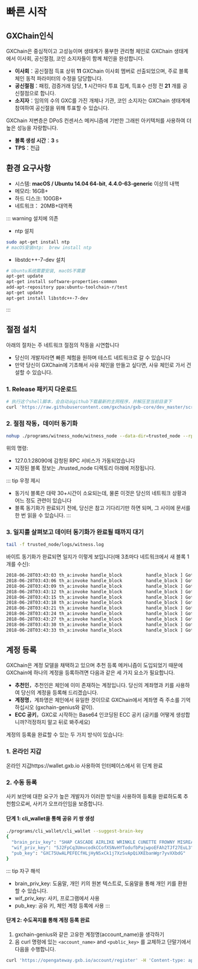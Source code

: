 # 빠른 시작

## GXChain인식

GXChain은 중심적이고 고성능이며 생태계가 풍부한 관리형 체인로 GXChain 생태계에서 이사회, 공신절점, 코인 소지자들이 함께 체인을 완성합니다.

- **이사회**：공신절점 득표 상위 **11** GXChain 이사회 멤버로 선출되었으며, 주로 블록 체인 동적 파라미터의 수정을 담당합니다.
- **공신절점**：패킹, 검증거래 담당,  **1** 시간마다 투표 집계, 득표수 선정 전  **21** 개를 공신절점으로 합니다.
- **소지자**：임의의 수의 GXC를 가진 개체나 기관, 코인 소지자는 GXChain 생태계에 참여하여 공신절을 위해 투표할 수 있습니다.

GXChain 저변층은 DPoS 컨센서스 메커니즘에 기반한 그래핀 아키텍처를 사용하여 더 높은 성능을 자랑합니다.

- **블록 생성 시간**：**3** s
- **TPS**：천급

## 환경 요구사항

- 시스템: **macOS / Ubuntu 14.04 64-bit**, **4.4.0-63-generic** 이상의 내핵
- 메모리: 16GB+
- 하드 디스크: 100GB+
- 네트워크： 20MB+대역폭

::: warning 설치에 의존

* ntp 설치
``` bash
sudo apt-get install ntp
# macOS安装ntp:  brew install ntp
```

* libstdc++-7-dev 설치
```bash
# Ubuntu系统需要安装, macOS不需要
apt-get update
apt-get install software-properties-common
add-apt-repository ppa:ubuntu-toolchain-r/test
apt-get update
apt-get install libstdc++-7-dev
```

:::

## 절점 설치

아래의 절차는 주 네트워크 절점의 작동을 시연합니다

- 당신이 개발자라면 빠른 체험을 원하며 테스트 네트워크로 갈 수 있습니다
- 만약 당신이 GXChain에 기초해서 사유 체인을 만들고 싶다면, 사유 체인로 가서 건설할 수 있습니다.

### 1. Release 패키지 다운로드

``` bash
# 执行这个shell脚本，会自动从github下载最新的主网程序，并解压至当前目录下
curl 'https://raw.githubusercontent.com/gxchain/gxb-core/dev_master/script/gxchain_install.sh' | bash
```

### 2. 절점 작동，데이터 동기화

``` bash
nohup ./programs/witness_node/witness_node --data-dir=trusted_node --rpc-endpoint="127.0.0.1:28090" 1>nohup.out 2>&1 &
```

위의 명령:
- 127.0.1:28090에 감청된 RPC 서비스가 가동되었습니다
- 지정된 블록 정보는 ./trusted_node 디렉토리 아래에 저장됩니다.

::: tip 우정 제시
- 동기식 블록은 대략 30+시간이 소요되는데, 물론 이것은 당신의 네트워크 상황과 어느 정도 관련이 있습니다
- 블록 동기화가 완료되기 전에, 당신은 참고 기다리기만 하면 되며, 그 사이에 문서를 한 번 읽을 수 있습니다.
:::

### 3. 일지를 살펴보고 데이터 동기화가 완료될 때까지 대기

``` bash
tail -f trusted_node/logs/witness.log
```

바이트 동기화가 완료되면 일지가 이렇게 보입니다(매 3초마다 네트워크에서 새 블록 1개를 수신):

``` bash
2018-06-28T03:43:03 th_a:invoke handle_block         handle_block ] Got block: #10731531 time: 2018-06-28T03:43:03 latency: 60 ms from: miner11  irreversible: 10731513 (-18)			application.cpp:489
2018-06-28T03:43:06 th_a:invoke handle_block         handle_block ] Got block: #10731532 time: 2018-06-28T03:43:06 latency: 16 ms from: taffy  irreversible: 10731515 (-17)			application.cpp:489
2018-06-28T03:43:09 th_a:invoke handle_block         handle_block ] Got block: #10731533 time: 2018-06-28T03:43:09 latency: 49 ms from: david12  irreversible: 10731515 (-18)			application.cpp:489
2018-06-28T03:43:12 th_a:invoke handle_block         handle_block ] Got block: #10731534 time: 2018-06-28T03:43:12 latency: 42 ms from: miner6  irreversible: 10731516 (-18)			application.cpp:489
2018-06-28T03:43:15 th_a:invoke handle_block         handle_block ] Got block: #10731535 time: 2018-06-28T03:43:15 latency: 10 ms from: sakura  irreversible: 10731516 (-19)			application.cpp:489
2018-06-28T03:43:18 th_a:invoke handle_block         handle_block ] Got block: #10731536 time: 2018-06-28T03:43:18 latency: 57 ms from: miner9  irreversible: 10731517 (-19)			application.cpp:489
2018-06-28T03:43:21 th_a:invoke handle_block         handle_block ] Got block: #10731537 time: 2018-06-28T03:43:21 latency: 56 ms from: robin-green  irreversible: 10731517 (-20)			application.cpp:489
2018-06-28T03:43:24 th_a:invoke handle_block         handle_block ] Got block: #10731538 time: 2018-06-28T03:43:24 latency: 17 ms from: kairos  irreversible: 10731522 (-16)			application.cpp:489
2018-06-28T03:43:27 th_a:invoke handle_block         handle_block ] Got block: #10731539 time: 2018-06-28T03:43:27 latency: 21 ms from: dennis1  irreversible: 10731524 (-15)			application.cpp:489
2018-06-28T03:43:30 th_a:invoke handle_block         handle_block ] Got block: #10731540 time: 2018-06-28T03:43:30 latency: 17 ms from: aaron  irreversible: 10731524 (-16)			application.cpp:489
2018-06-28T03:43:33 th_a:invoke handle_block         handle_block ] Got block: #10731541 time: 2018-06-28T03:43:33 latency: 23 ms from: caitlin  irreversible: 10731526 (-15)			application.cpp:489
```

## 계정 등록

GXChain은 계정 모델을 채택하고 있으며 추천 등록 메커니즘이 도입되었기 때문에 GXChain에 하나의 계정을 등록하려면 다음과 같은 세 가지 요소가 필요합니다.

- **추천인**，추천인은 체인에 이미 존재하는 계정입니다. 당신의 계좌명과 키를 사용하여 당신의 계정을 등록해 드리겠습니다.
- **계정명**，계좌명은 체인에서 유일한 것이므로 GXChain에서 계좌명 즉 주소를 기억하십시오 (gxchain-genius와 같이).
- **ECC 공키**，GXC로 시작하는 Base64 인코딩된 ECC 공키 (공키를 어떻게 생성합니까?걱정하지 말고 뒤로 봐주세요)

계정의 등록을 완료할 수 있는 두 가지 방식이 있습니다:

### 1. 온라인 지갑

온라인 지갑https://wallet.gxb.io 사용하여 인터페이스에서 위 단계 완료

### 2. 수동 등록

사키 보안에 대한 요구가 높은 개발자가 이러한 방식을 사용하여 등록을 완료하도록 추천함으로써, 사키가 오프라인임을 보증합니다.

#### 단계 1: cli_wallet을 통해 공유 키 쌍 생성

``` bash
./programs/cli_wallet/cli_wallet --suggest-brain-key
{
  "brain_priv_key": "SHAP CASCADE AIRLIKE WRINKLE CUNETTE FROWNY MISREAD MOIST HANDSET COLOVE EMOTION UNSPAN SEAWARD HAGGIS TEENTY NARRAS",
  "wif_priv_key": "5J2FpCq3UmvcodkCCofXSNvHYTodufbPajwpoEFAh2TJf27EuL3",
  "pub_key": "GXC75UwALPEFECfHLjHyNSxCk1j7XzSvApQiXKEbanWgr7yvXXbdG"
}
```

::: tip 자구 해석
- brain_priv_key: 도움말, 개인 키의 원본 텍스트로, 도움말을 통해 개인 키를 환원할 수 있습니다.
- wif_priv_key: 사키, 프로그램에서 사용
- pub_key: 공유 키, 체인 계정 등록에 사용
:::

####  단계 2: 수도꼭지를 통해 계정 등록 완료

1. gxchain-genius와 같은 고유한 계정명(account_name)을 생각하기
2. 음 curl 명령에 있는 `<account_name>` and `<public_key>` 를 교체하고 단말기에서 다음을 수행합니다.

``` bash
curl 'https://opengateway.gxb.io/account/register' -H 'Content-type: application/json' -H 'Accept: application/json' -d '{"account":{"name":"<account_name>","owner_key":"<public_key>","active_key":"<public_key>","memo_key":"<public_key>","refcode":null,"referrer":null}}'
```
